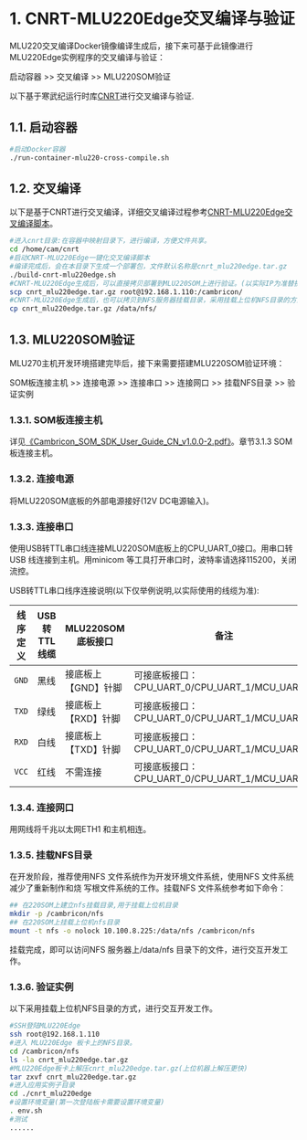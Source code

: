 # 1. CNRT-MLU220Edge交叉编译与验证
MLU220交叉编译Docker镜像编译生成后，接下来可基于此镜像进行MLU220Edge实例程序的交叉编译与验证：

启动容器 >> 交叉编译 >> MLU220SOM验证

以下基于寒武纪运行时库[CNRT](http://www.cambricon.com/docs/cnrt/user_guide_html)进行交叉编译与验证.

## 1.1. 启动容器
```bash
#启动Docker容器
./run-container-mlu220-cross-compile.sh
```

## 1.2. 交叉编译
以下是基于CNRT进行交叉编译，详细交叉编译过程参考[CNRT-MLU220Edge交叉编译脚本](./build-cnrt-mlu220edge.sh)。
```bash
#进入cnrt目录:在容器中映射目录下，进行编译，方便文件共享。
cd /home/cam/cnrt
#启动CNRT-MLU220Edge一键化交叉编译脚本
#编译完成后，会在本目录下生成一个部署包，文件默认名称是cnrt_mlu220edge.tar.gz
./build-cnrt-mlu220edge.sh
#CNRT-MLU220Edge生成后，可以直接拷贝部署到MLU220SOM上进行验证。(以实际IP为准替换)
scp cnrt_mlu220edge.tar.gz root@192.168.1.110:/cambricon/
#CNRT-MLU220Edge生成后，也可以拷贝到NFS服务器挂载目录，采用挂载上位机NFS目录的方式，进⾏交互开发⼯作。
cp cnrt_mlu220edge.tar.gz /data/nfs/
```

## 1.3. MLU220SOM验证
MLU270主机开发环境搭建完毕后，接下来需要搭建MLU220SOM验证环境：

SOM板连接主机 >> 连接电源 >> 连接串口 >> 连接网口 >> 挂载NFS目录 >> 验证实例


### 1.3.1. SOM板连接主机
详见[《Cambricon_SOM_SDK_User_Guide_CN_v1.0.0-2.pdf》](ftp://download.cambricon.com:8821/download/document/MLU220SOM_IVA_1.6.106/Cambricon_SOM_SDK_User_Guide_CN_v1.0.0-2.pdf)。章节3.1.3 SOM板连接主机。

### 1.3.2. 连接电源
将MLU220SOM底板的外部电源接好(12V DC电源输入)。

### 1.3.3. 连接串口
使用USB转TTL串口线连接MLU220SOM底板上的CPU_UART_0接口。⽤串⼝转USB 线连接到主机。⽤minicom 等⼯具打开串⼝时，波特率请选择115200，关闭流控。

USB转TTL串口线序连接说明(以下仅举例说明,以实际使用的线缆为准):

| 线序定义    | USB转TTL线缆        | MLU220SOM底板接口       | 备注                                        |
| ---------- | ------------------ | --------------------- | ------------------------------------------- |
| `GND`      | 黑线               | 接底板上【GND】针脚      | 可接底板接口：CPU_UART_0/CPU_UART_1/MCU_UART_5 |
| `TXD`      | 绿线               | 接底板上【RXD】针脚      | 可接底板接口：CPU_UART_0/CPU_UART_1/MCU_UART_5 |
| `RXD`      | 白线               | 接底板上【TXD】针脚      | 可接底板接口：CPU_UART_0/CPU_UART_1/MCU_UART_5 |
| `VCC`      | 红线               | 不需连接               | 可接底板接口：CPU_UART_0/CPU_UART_1/MCU_UART_5 |

### 1.3.4. 连接网口
⽤⽹线将千兆以太⽹ETH1 和主机相连。

### 1.3.5. 挂载NFS目录
在开发阶段，推荐使⽤NFS ⽂件系统作为开发环境⽂件系统，使⽤NFS ⽂件系统减少了重新制作和烧
写根⽂件系统的⼯作。挂载NFS ⽂件系统参考如下命令：

```bash
## 在220SOM上建立nfs挂载目录,用于挂载上位机目录
mkdir -p /cambricon/nfs
## 在220SOM上挂载上位机nfs目录
mount -t nfs -o nolock 10.100.8.225:/data/nfs /cambricon/nfs
```
挂载完成，即可以访问NFS 服务器上/data/nfs ⽬录下的⽂件，进⾏交互开发⼯作。

### 1.3.6. 验证实例
以下采用挂载上位机NFS目录的方式，进⾏交互开发⼯作。
```bash
#SSH登陆MLU220Edge
ssh root@192.168.1.110
#进入 MLU220Edge 板卡上的NFS目录。
cd /cambricon/nfs
ls -la cnrt_mlu220edge.tar.gz
#MLU220Edge板卡上解压cnrt_mlu220edge.tar.gz(上位机器上解压更快)
tar zxvf cnrt_mlu220edge.tar.gz
#进入应用实例子目录
cd ./cnrt_mlu220edge
#设置环境变量(第一次登陆板卡需要设置环境变量)
. env.sh
#测试
......

```
